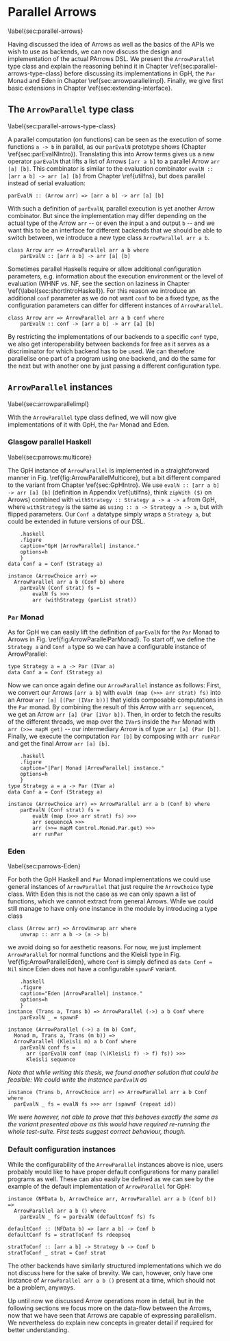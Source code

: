 # Parallel Arrows

\label{sec:parallel-arrows}

Having discussed the idea of Arrows as well as the basics of the APIs we wish to use
 as backends, we can now discuss the design and implementation of the actual
PArrows DSL.
We present the `ArrowParallel` type class
and explain the reasoning behind it in Chapter \ref{sec:parallel-arrows-type-class}
before discussing its implementations in GpH, the `Par` Monad and Eden in Chapter
\ref{sec:arrowparallelimpl}.
Finally, we give first basic extensions in Chapter 
\ref{sec:extending-interface}.

## The `ArrowParallel` type class

\label{sec:parallel-arrows-type-class}

A parallel computation (on functions) can be seen as the execution of some functions
`a -> b` in parallel, as our `parEvalN` prototype shows
(Chapter \ref{sec:parEvalNIntro}).
Translating this into Arrow terms gives us a new operator `parEvalN` that lifts
a list of Arrows `[arr a b]` to a parallel Arrow `arr [a] [b]`.
This combinator is similar to the evaluation combinator `evalN :: [arr a b] -> arr [a] [b]`
from Chapter \ref{utilfns}, but does parallel instead of serial evaluation:

~~~~ {.haskell}
parEvalN :: (Arrow arr) => [arr a b] -> arr [a] [b]
~~~~

With such a definition of `parEvalN`, parallel execution is yet another Arrow
combinator. But since the implementation may differ depending on the actual
type of the Arrow `arr` -- or even the input `a` and output `b` -- and we
want this to be an interface for different backends that we should be able to 
switch between, we introduce a new type class `ArrowParallel arr a b`.

~~~~ {.haskell}
class Arrow arr => ArrowParallel arr a b where
	parEvalN :: [arr a b] -> arr [a] [b]
~~~~

Sometimes parallel Haskells require or allow additional configuration
parameters, e.g. information about the execution environment or the level
of evaluation (WHNF vs. NF, see the section on laziness in Chapter \ref{\label{sec:shortIntroHaskell}).
For this reason we
introduce an additional `conf` parameter as we do not want `conf` to be a fixed type,
as the configuration parameters can differ for different instances of
`ArrowParallel`.

~~~~ {.haskell}
class Arrow arr => ArrowParallel arr a b conf where
	parEvalN :: conf -> [arr a b] -> arr [a] [b]
~~~~

By restricting the implementations of our backends to a specific `conf` type,
we also get interoperability between backends for free as it serves as a discriminator
for which backend has to be used. We can therefore parallelise one
part of a program using one backend, and do the same for the next but with another one by
just passing a different configuration type.

## `ArrowParallel` instances

\label{sec:arrowparallelimpl}

With the `ArrowParallel` type class defined, we will now give implementations of it with GpH,
the `Par` Monad and Eden.

### Glasgow parallel Haskell 

\label{sec:parrows:multicore}

The GpH instance of `ArrowParallel` is implemented in a straightforward
manner in Fig. \ref{fig:ArrowParallelMulticore}, but a bit different compared
to the variant from Chapter \ref{sec:GpHIntro}.
We use `evalN :: [arr a b] -> arr [a] [b]`
(definition in Appendix \ref{utilfns}, think `zipWith ($)` on Arrows) combined
with `withStrategy :: Strategy a -> a -> a` from GpH, where `withStrategy` is
the same as `using :: a -> Strategy a -> a`, but with flipped parameters.
Our `Conf a` datatype simply wraps a `Strategy a`, but could be extended
in future versions of our DSL.

~~~~ {#fig:ArrowParallelMulticore
    .haskell
    .figure
    caption="GpH |ArrowParallel| instance."
    options=h
    }
data Conf a = Conf (Strategy a)

instance (ArrowChoice arr) =>
  ArrowParallel arr a b (Conf b) where
    parEvalN (Conf strat) fs =
        evalN fs >>>
        arr (withStrategy (parList strat))
~~~~

### `Par` Monad

As for GpH we can easily lift the definition of `parEvalN` for the
`Par` Monad to Arrows in Fig. \ref{fig:ArrowParallelParMonad}.
To start off, we define the `Strategy a` and `Conf a` type so we can have a
configurable instance of ArrowParallel:

~~~~ {.haskell}
type Strategy a = a -> Par (IVar a)
data Conf a = Conf (Strategy a)
~~~~

Now we can once again define our `ArrowParallel` instance as follows:
First, we convert our Arrows `[arr a b]` with `evalN (map (>>> arr strat) fs)`
into an Arrow `arr [a] [(Par (IVar b))]` that yields composable
computations in the `Par` monad. By combining the result of this Arrow with
`arr sequenceA`, we get an Arrow `arr [a] (Par [IVar b])`.
Then, in order to fetch the results of the different threads,
we map over the `IVar`s inside the `Par` Monad with `arr (>>= mapM get)` -- our
intermediary Arrow is of type `arr [a] (Par [b])`.
Finally, we execute the computation `Par [b]` by composing with
`arr runPar` and get the final Arrow `arr [a] [b]`.

~~~~ {#fig:ArrowParallelParMonad
    .haskell
    .figure
    caption="|Par| Monad |ArrowParallel| instance."
    options=h
    }
type Strategy a = a -> Par (IVar a)
data Conf a = Conf (Strategy a)
    
instance (ArrowChoice arr) => ArrowParallel arr a b (Conf b) where
    parEvalN (Conf strat) fs =
        evalN (map (>>> arr strat) fs) >>>
        arr sequenceA >>>
        arr (>>= mapM Control.Monad.Par.get) >>>
        arr runPar
~~~~

### Eden

\label{sec:parrows-Eden}

For both the GpH Haskell and `Par` Monad implementations we could use
general instances of `ArrowParallel` that just require the `ArrowChoice` type class.
With Eden this is not the case as we can only spawn a list of functions, which
we cannot extract from general Arrows. While we could still manage to
have only one instance in the module by introducing a type class

~~~~ {.haskell}
class (Arrow arr) => ArrowUnwrap arr where
	unwrap :: arr a b -> (a -> b)
~~~~

we avoid doing so for aesthetic reasons.
For now, we just implement `ArrowParallel` for normal functions and the
Kleisli type in Fig. \ref{fig:ArrowParallelEden}, where
`Conf` is simply defined as `data Conf = Nil` since Eden does not
have a configurable `spawnF` variant.

~~~~ {#fig:ArrowParallelEden
    .haskell
    .figure
    caption="Eden |ArrowParallel| instance."
    options=h
    }
instance (Trans a, Trans b) => ArrowParallel (->) a b Conf where
    parEvalN _ = spawnF

instance (ArrowParallel (->) a (m b) Conf,
  Monad m, Trans a, Trans (m b)) =>
  ArrowParallel (Kleisli m) a b Conf where
    parEvalN conf fs = 
      arr (parEvalN conf (map (\(Kleisli f) -> f) fs)) >>>
      Kleisli sequence
~~~~

*Note that while writing this thesis, we found
another solution that could be feasible: We could write the
instance `parEvalN` as*

~~~~{.haskell}
instance (Trans b, ArrowChoice arr) => ArrowParallel arr a b Conf where
  parEvalN _ fs = evalN fs >>> arr (spawnF (repeat id))
~~~~

*We were however, not able to prove that this behaves exactly the same as
the variant presented above as this would have required re-running the whole
test-suite. First tests suggest correct behaviour, though.*

### Default configuration instances

While the configurability of the `ArrowParallel`
instances above is nice, users probably would like to have proper
default configurations for many parallel programs as well.
These can also easily be defined as we can see by the example
of the default implementation of `ArrowParallel` for GpH:

~~~~ {.haskell}
instance (NFData b, ArrowChoice arr, ArrowParallel arr a b (Conf b)) =>
  ArrowParallel arr a b () where
    parEvalN _ fs = parEvalN (defaultConf fs) fs

defaultConf :: (NFData b) => [arr a b] -> Conf b
defaultConf fs = stratToConf fs rdeepseq

stratToConf :: [arr a b] -> Strategy b -> Conf b
stratToConf _ strat = Conf strat
~~~~

The other backends have similarly structured implementations which we
do not discuss here for the sake of brevity. We can, however, only have one
instance of `ArrowParallel arr a b ()` present at a time,
which should not be a problem, anyways.

Up until now we discussed Arrow operations more in detail,
but in the following sections we focus more on the data-flow
between the Arrows, now that we have seen that Arrows are capable
of expressing parallelism. We nevertheless do explain new concepts in greater detail
if required for better understanding.
